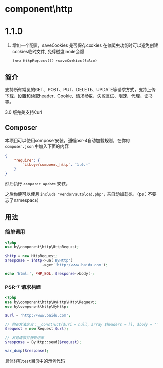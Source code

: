 # component\http

# 1.1.0 

1. 增加一个配置，saveCookies 是否保存cookies
   在做爬虫功能时可以避免创建cookies临时文件, 免得磁盘inode会爆
   ```
   (new HttpRequest())->saveCookies(false) 
   ```

## 简介


支持所有常见的GET、POST、PUT、DELETE、UPDATE等请求方式，支持上传下载、设置和读取header、Cookie、请求参数、失败重试、限速、代理、证书等。

3.0 版完美支持Curl


## Composer

本项目可以使用composer安装，遵循psr-4自动加载规则，在你的 `composer.json` 中加入下面的内容
```json
{
    "require": {
        "itboye/compoent_http": "1.0.*"
    }
}
```

然后执行 `composer update` 安装。

之后你便可以使用 `include "vendor/autoload.php";` 来自动加载类。（ps：不要忘了namespace）

## 用法

### 简单调用

```php
<?php
use by\component\http\HttpRequest;

$http = new HttpRequest;
$response = $http->ua('ByHttp')
                 ->get('http://www.baidu.com');

echo 'html:', PHP_EOL, $response->body();
```

### PSR-7 请求构建

```php
<?php
use by\component\http\ByHttp\Http\Request;
use by\component\http\ByHttp;

$url = 'http://www.baidu.com';

// 构造方法定义：__construct($uri = null, array $headers = [], $body = '', $method = RequestMethod::GET, $version = '1.1', array $server = [], array $cookies = [], array $files = [])
$request = new Request($url);

// 发送请求并获取结果
$response = ByHttp::send($request);

var_dump($response);
```


具体详见`test`目录中的示例代码
